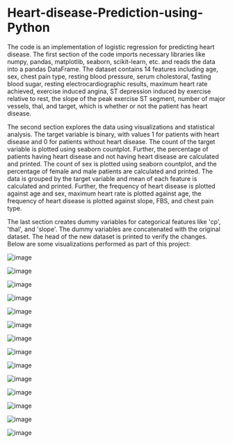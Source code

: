 # Heart-disease-Prediction-using-Python

The code is an implementation of logistic regression for predicting heart disease. The first section of the code imports necessary libraries like numpy, pandas, matplotlib, seaborn, scikit-learn, etc. and reads the data into a pandas DataFrame. The dataset contains 14 features including age, sex, chest pain type, resting blood pressure, serum cholestoral, fasting blood sugar, resting electrocardiographic results, maximum heart rate achieved, exercise induced angina, ST depression induced by exercise relative to rest, the slope of the peak exercise ST segment, number of major vessels, thal, and target, which is whether or not the patient has heart disease.

The second section explores the data using visualizations and statistical analysis. The target variable is binary, with values 1 for patients with heart disease and 0 for patients without heart disease. The count of the target variable is plotted using seaborn countplot. Further, the percentage of patients having heart disease and not having heart disease are calculated and printed. The count of sex is plotted using seaborn countplot, and the percentage of female and male patients are calculated and printed. The data is grouped by the target variable and mean of each feature is calculated and printed. Further, the frequency of heart disease is plotted against age and sex, maximum heart rate is plotted against age, the frequency of heart disease is plotted against slope, FBS, and chest pain type.

The last section creates dummy variables for categorical features like 'cp', 'thal', and 'slope'. The dummy variables are concatenated with the original dataset. The head of the new dataset is printed to verify the changes. Below are some visualizations performed as part of this project:

![image](https://user-images.githubusercontent.com/130720035/235516512-49b008bb-6ea9-483a-84ae-f8215c2166d9.png)

![image](https://user-images.githubusercontent.com/130720035/235516547-c05c7661-eab7-4912-96b1-807fe50d0c99.png)

![image](https://user-images.githubusercontent.com/130720035/235516596-e02b4e0c-f756-4426-8ed8-750a3b28c8b8.png)

![image](https://user-images.githubusercontent.com/130720035/235516629-798bac69-0161-4f64-a289-c1fe5ba80faa.png)

![image](https://user-images.githubusercontent.com/130720035/235516666-05d8c963-ef52-4f71-8e24-e8b343dfaa93.png)

![image](https://user-images.githubusercontent.com/130720035/235516849-a5627f86-fbf2-406b-a5dd-aea980eb68af.png)

![image](https://user-images.githubusercontent.com/130720035/235516892-51ed8e00-3594-409f-ae21-39a7f61b4c42.png)

![image](https://user-images.githubusercontent.com/130720035/235516932-b94261a6-e52a-469e-9d25-87754704a62d.png)

![image](https://user-images.githubusercontent.com/130720035/235516994-beb437fd-c24b-4afe-baf2-af5c366effe5.png)

![image](https://user-images.githubusercontent.com/130720035/235517082-fb08dda0-dda7-46b1-9296-07518ba301c5.png)

![image](https://user-images.githubusercontent.com/130720035/235517139-45bc8c23-532f-49af-ae26-4ad939d7d573.png)

![image](https://user-images.githubusercontent.com/130720035/235517264-6f9a1212-a711-4dd9-84a8-628c3fd06c2d.png)

![image](https://user-images.githubusercontent.com/130720035/235517339-7b55d73b-d632-43ac-9347-98398bceeb09.png)

![image](https://user-images.githubusercontent.com/130720035/235517373-f4f03268-3b69-46f6-b713-4ede4ecdcff5.png)
